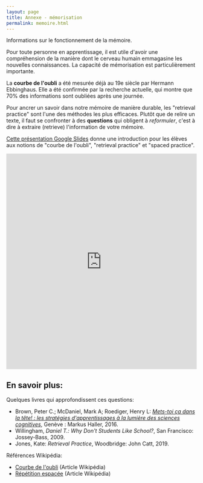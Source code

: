 ```yaml
---
layout: page
title: Annexe - mémorisation
permalink: memoire.html
---
```


Informations sur le fonctionnement de la mémoire.

Pour toute personne en apprentissage, il est utile d'avoir une compréhension de la manière dont le cerveau humain emmagasine les nouvelles connaissances. La capacité de mémorisation est particulièrement importante.

La **courbe de l'oubli** a été mesurée déjà au 19e siècle par Hermann Ebbinghaus. Elle a été confirmée par la recherche actuelle, qui montre que 70% des informations sont oubliées après une journée.

Pour ancrer un savoir dans notre mémoire de manière durable, les "retrieval practice" sont l'une des méthodes les plus efficaces. Plutôt que de relire un texte, il faut se confronter à des **questions** qui obligent à *reformuler*, c'est à dire à extraire (retrieve) l'information de votre mémoire.

[Cette présentation Google Slides](https://docs.google.com/presentation/d/1AUgOeJnIlR5ASpQVlO7k099FE7-EhjC9Mn5WNv2u16A/edit?usp=sharing) donne une introduction pour les élèves aux notions de "courbe de l'oubli", "retrieval practice" et "spaced practice".

<iframe src="https://docs.google.com/presentation/d/e/2PACX-1vQcnsF2VN56Ede6E035RxwoDILcHOAROxnVUg-0Vj-R7GckowXmQLdK-OAFdA9K-FE7eusepRgr8OTK/embed?start=false&loop=false&delayms=10000" frameborder="0" width="100%" height="569" allowfullscreen="true" mozallowfullscreen="true" webkitallowfullscreen="true"></iframe>


## En savoir plus:

Quelques livres qui approfondissent ces questions:

- Brown, Peter C.; McDaniel, Mark A; Roediger, Henry L: *[Mets-toi ça dans la tête! : les stratégies d'apprentissages à la lumière des sciences cognitives](https://renouvaud1.primo.exlibrisgroup.com/permalink/41BCULAUSA_LIB/1bn1kna/alma991021090697902852)*, Genève : Markus Haller, 2016.
- Willingham, *Daniel T.: Why Don't Students Like School?*, San Francisco: Jossey-Bass, 2009.
- Jones, Kate: *Retrieval Practice*, Woodbridge: John Catt, 2019.

Références Wikipédia:

- [Courbe de l'oubli](https://fr.wikipedia.org/wiki/Courbe_de_l%27oubli) (Article Wikipédia)
- [Répétition espacée](https://fr.wikipedia.org/wiki/R%C3%A9p%C3%A9tition_espac%C3%A9e) (Article Wikipédia)